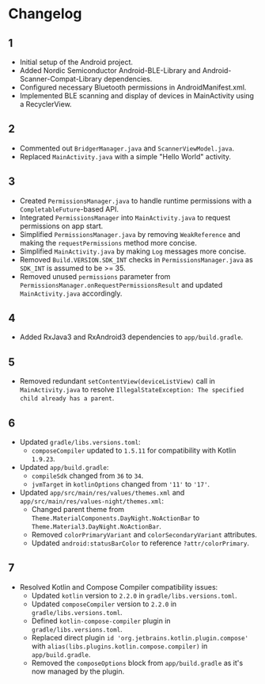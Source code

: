 # Changelog

## 1
- Initial setup of the Android project.
- Added Nordic Semiconductor Android-BLE-Library and Android-Scanner-Compat-Library dependencies.
- Configured necessary Bluetooth permissions in AndroidManifest.xml.
- Implemented BLE scanning and display of devices in MainActivity using a RecyclerView.

## 2
- Commented out `BridgerManager.java` and `ScannerViewModel.java`.
- Replaced `MainActivity.java` with a simple "Hello World" activity.

## 3
- Created `PermissionsManager.java` to handle runtime permissions with a `CompletableFuture`-based API.
- Integrated `PermissionsManager` into `MainActivity.java` to request permissions on app start.
- Simplified `PermissionsManager.java` by removing `WeakReference` and making the `requestPermissions` method more concise.
- Simplified `MainActivity.java` by making `Log` messages more concise.
- Removed `Build.VERSION.SDK_INT` checks in `PermissionsManager.java` as `SDK_INT` is assumed to be >= 35.
- Removed unused `permissions` parameter from `PermissionsManager.onRequestPermissionsResult` and updated `MainActivity.java` accordingly.

## 4
- Added RxJava3 and RxAndroid3 dependencies to `app/build.gradle`.

## 5
- Removed redundant `setContentView(deviceListView)` call in `MainActivity.java` to resolve `IllegalStateException: The specified child already has a parent`.

## 6
- Updated `gradle/libs.versions.toml`:
    - `composeCompiler` updated to `1.5.11` for compatibility with Kotlin `1.9.23`.
- Updated `app/build.gradle`:
    - `compileSdk` changed from `36` to `34`.
    - `jvmTarget` in `kotlinOptions` changed from `'11'` to `'17'`.
- Updated `app/src/main/res/values/themes.xml` and `app/src/main/res/values-night/themes.xml`:
    - Changed parent theme from `Theme.MaterialComponents.DayNight.NoActionBar` to `Theme.Material3.DayNight.NoActionBar`.
    - Removed `colorPrimaryVariant` and `colorSecondaryVariant` attributes.
    - Updated `android:statusBarColor` to reference `?attr/colorPrimary`.

## 7
- Resolved Kotlin and Compose Compiler compatibility issues:
    - Updated `kotlin` version to `2.2.0` in `gradle/libs.versions.toml`.
    - Updated `composeCompiler` version to `2.2.0` in `gradle/libs.versions.toml`.
    - Defined `kotlin-compose-compiler` plugin in `gradle/libs.versions.toml`.
    - Replaced direct plugin `id 'org.jetbrains.kotlin.plugin.compose'` with `alias(libs.plugins.kotlin.compose.compiler)` in `app/build.gradle`.
    - Removed the `composeOptions` block from `app/build.gradle` as it's now managed by the plugin.
